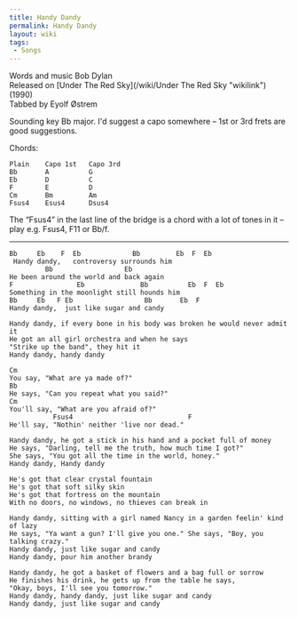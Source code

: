 ```yaml
---
title: Handy Dandy
permalink: Handy Dandy
layout: wiki
tags:
 - Songs
---
```


Words and music Bob Dylan  
Released on [Under The Red Sky](/wiki/Under The Red Sky "wikilink") (1990)  
Tabbed by Eyolf Østrem

Sounding key Bb major. I'd suggest a capo somewhere – 1st or 3rd frets
are good suggestions.

Chords:

    Plain    Capo 1st   Capo 3rd
    Bb       A          G
    Eb       D          C
    F        E          D
    Cm       Bm         Am
    Fsus4    Esus4      Dsus4

The “Fsus4” in the last line of the bridge is a chord with a lot of
tones in it – play e.g. Fsus4, F11 or Bb/f.

* * * * *

    Bb     Eb    F  Eb             Bb         Eb  F  Eb
     Handy dandy,   controversy surrounds him
             Bb                  Eb
    He been around the world and back again
    F                Eb              Bb          Eb  F  Eb
    Something in the moonlight still hounds him
    Bb     Eb   F Eb                  Bb       Eb  F
    Handy dandy,  just like sugar and candy

    Handy dandy, if every bone in his body was broken he would never admit it
    He got an all girl orchestra and when he says
    "Strike up the band", they hit it
    Handy dandy, handy dandy

    Cm
    You say, "What are ya made of?"
    Bb
    He says, "Can you repeat what you said?"
    Cm
    You'll say, "What are you afraid of?"
               Fsus4                             F
    He'll say, "Nothin' neither 'live nor dead."

    Handy dandy, he got a stick in his hand and a pocket full of money
    He says, "Darling, tell me the truth, how much time I got?"
    She says, "You got all the time in the world, honey."
    Handy dandy, Handy dandy

    He's got that clear crystal fountain
    He's got that soft silky skin
    He's got that fortress on the mountain
    With no doors, no windows, no thieves can break in

    Handy dandy, sitting with a girl named Nancy in a garden feelin' kind of lazy
    He says, "Ya want a gun? I'll give you one." She says, "Boy, you talking crazy."
    Handy dandy, just like sugar and candy
    Handy dandy, pour him another brandy

    Handy dandy, he got a basket of flowers and a bag full or sorrow
    He finishes his drink, he gets up from the table he says,
    "Okay, boys, I'll see you tomorrow."
    Handy dandy, handy dandy, just like sugar and candy
    Handy dandy, just like sugar and candy
